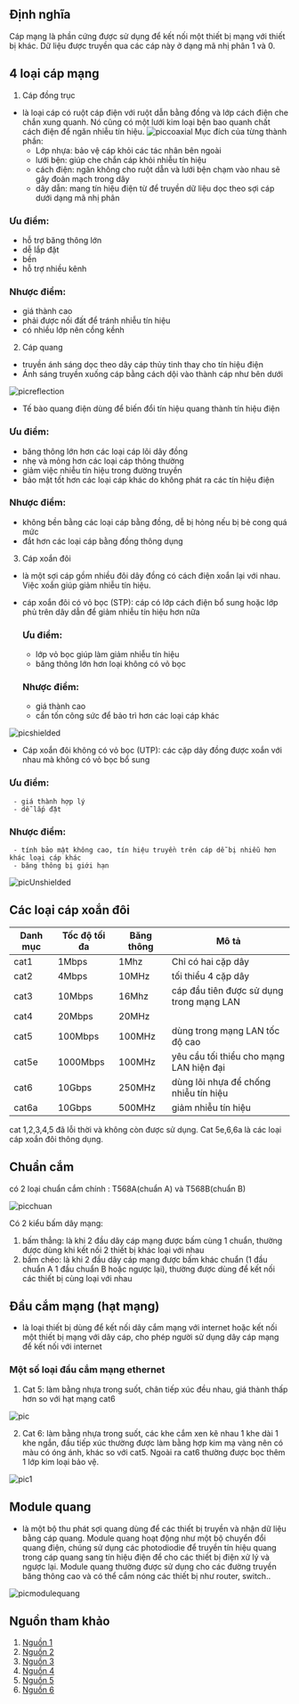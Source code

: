 ## Định nghĩa
Cáp mạng là phần cứng được sử dụng để kết nối một thiết bị mạng với thiết bị khác. Dữ liệu được truyền qua các cáp này ở dạng mã nhị phân 1 và 0.
## 4 loại cáp mạng
1. Cáp đồng trục
+ là loại cáp có ruột cáp điện với ruột dẫn bằng đồng và lớp cách điện che chắn xung quanh. Nó cũng có một lưới kim loại bện bao quanh chất cách điện để ngăn nhiễu tín hiệu.
![piccoaxial](./images/coaxial.png)
Mục đích của từng thành phần:
     + Lớp nhựa: bảo vệ cáp khỏi các tác nhân bên ngoài
     + lưới bện: giúp che chắn cáp khỏi nhiễu tín hiệu
     + cách điện: ngăn không cho ruột dẫn và lưới bện chạm vào nhau sẽ gây đoản mạch trong dây
     + dây dẫn: mang tín hiệu điện từ để truyền dữ liệu dọc theo sợi cáp dưới dạng mã nhị phân

### Ưu điểm:
- hỗ trợ băng thông lớn
- dễ lắp đặt
- bền 
- hỗ trợ nhiều kênh
### Nhược điểm:
- giá thành cao
- phải được nối đất để tránh nhiễu tín hiệu
- có nhiều lớp nên cồng kềnh
2. Cáp quang
+ truyền ánh sáng dọc theo dây cáp thủy tinh thay cho tín hiệu điện
+ Ánh sáng truyền xuống cáp bằng cách dội vào thành cáp như bên dưới

![picreflection](./images/internalreflection.png)

+ Tế bào quang điện dùng để biến đổi tín hiệu quang thành tín hiệu điện

### Ưu điểm:
- băng thông lớn hơn các loại cáp lõi dây đồng
- nhẹ và mỏng hơn các loại cáp thông thường
- giảm việc nhiễu tín hiệu trong đường truyền
- bảo mật tốt hơn các loại cáp khác do không phát ra các tín hiệu điện

### Nhược điểm:
- không bền bằng các loại cáp bằng đồng, dễ bị hỏng nếu bị bẻ cong quá mức
- đắt hơn các loại cáp bằng đồng thông dụng

3. Cáp xoắn đôi
- là một sợi cáp gồm nhiều đôi dây đồng có cách điện xoắn lại với nhau. Việc xoắn giúp giảm nhiễu tín hiệu.
 + cáp xoắn đôi có vỏ bọc (STP): cáp có lớp cách điện bổ sung hoặc lớp phủ trên dây dẫn để giảm nhiễu tín hiệu hơn nữa
     ### Ưu điểm:
     - lớp vỏ bọc giúp làm giảm nhiễu tín hiệu 
     - băng thông lớn hơn loại không có vỏ bọc
     ### Nhược điểm:
     - giá thành cao
     - cần tốn công sức để bảo trì hơn các loại cáp khác

![picshielded](./images/shielded.png)

 + Cáp xoắn đôi không có vỏ bọc (UTP): các cặp dây đồng được xoắn với nhau mà không có vỏ bọc bổ sung
     
### Ưu điểm:
     - giá thành hợp lý
     - dễ lắp đặt
### Nhược điểm:
     - tính bảo mật không cao, tín hiệu truyền trên cáp dễ bị nhiễu hơn khác loại cáp khác
     - băng thông bị giới hạn
    

![picUnshielded](./images/unshielded.png)

## Các loại cáp xoắn đôi

|Danh mục|Tốc độ tối đa|Băng thông|Mô tả|
|----|----|----|----|
|cat1|1Mbps|1Mhz|Chỉ có hai cặp dây|
|cat2|4Mbps|10MHz|tối thiểu 4 cặp dây|
|cat3|10Mbps|16Mhz| cáp đầu tiên được sử dụng trong mạng LAN|
|cat4|20Mbps|20MHz| |
|cat5|100Mbps|100MHz| dùng trong mạng LAN tốc độ cao|
|cat5e|1000Mbps|100MHz| yêu cầu tối thiểu cho mạng LAN hiện đại|
|cat6| 10Gbps|250MHz| dùng lõi nhựa để chống nhiễu tín hiệu |
|cat6a|10Gbps|500MHz|giảm nhiễu tín hiệu|

cat 1,2,3,4,5 đã lỗi thời và không còn được sử dụng. Cat 5e,6,6a là các loại cáp xoắn đôi thông dụng.
## Chuẩn cắm
có 2 loại chuẩn cắm chính : T568A(chuẩn A) và T568B(chuẩn B)

![picchuan](./images/chuancam.png)

Có 2 kiểu bấm dây mạng:
1. bấm thẳng: là khi 2 đầu dây cáp mạng được bấm cùng 1 chuẩn, thường được dùng khi kết nối 2 thiết bị khác loại với nhau
2. bấm chéo: là khi 2 đầu dây cáp mạng được bấm khác chuẩn (1 đầu chuẩn A 1 đầu chuẩn B hoặc ngược lại), thường được dùng để kết nối các thiết bị cùng loại với nhau

## Đầu cắm mạng (hạt mạng)
- là loại thiết bị dùng để kết nối dây cắm mạng với internet hoặc kết nối một thiết bị mạng với dây cáp, cho phép người sử dụng dây cáp mạng để kết nối với internet
### Một số loại đầu cắm mạng ethernet
1. Cat 5: làm bằng nhựa trong suốt, chân tiếp xúc đều nhau, giá thành thấp hơn so với hạt mạng cat6

![pic](./images/catfive.png)

2. Cat 6: làm bằng nhựa trong suốt, các khe cắm xen kẽ nhau 1 khe dài 1 khe ngắn, đầu tiếp xúc thường được làm bằng hợp kim mạ vàng nên có màu có óng ánh, khác so với cat5. Ngoài ra cat6 thường được bọc thêm 1 lớp kim loại bảo vệ. 

![pic1](./images/catsix.png)

## Module quang
- là một bộ thu phát sợi quang dùng để các thiết bị truyền và nhận dữ liệu bằng cáp quang. Module quang hoạt động như một bộ chuyển đổi quang điện, chúng sử dụng các photodiodie để truyền tín hiệu quang trong cáp quang sang tín hiệu điện để cho các thiết bị điện xử lý và ngược lại. Module quang thường được sử dụng cho các đường truyền băng thông cao và có thể cắm nóng các thiết bị như router, switch..

![picmodulequang](./images/modulequang.png)

## Nguồn tham khảo
1. [Nguồn 1](https://www.geeksforgeeks.org/twisted-pair-cable/)
2. [Nguồn 2](https://www.computernetworkingnotes.com/networking-tutorials/network-cable-types-and-specifications.html)
3. [Nguồn 3](https://quantrimang.com/cong-nghe/huong-dan-cach-bam-day-mang-116835)
4. [Nguồn 4](https://daymang.com/3218/cach-bam-day-mang-nhanh-va-chuan.html)
5. [Nguồn 5](https://catthanh.com/hat-mang-cat5hat-mang-cat6-khac-nhau-nhung-gi/)
6. [Nguồn 6](https://maychusaigon.vn/module-quang-la-gi/)

